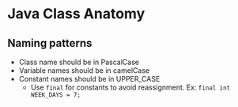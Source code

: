 # Java Class Anatomy
## Naming patterns
- Class name should be in PascalCase
- Variable names should be in camelCase
- Constant names should be in UPPER_CASE
  - Use `final` for constants to avoid reassignment. Ex: `final int WEEK_DAYS = 7;`